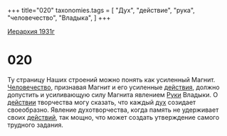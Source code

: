 +++
title="020"
taxonomies.tags = [
"Дух",
"действие",
"рука",
"человечество",
"Владыка",
]
+++

[Иерархия 1931г](/agni/19312)

# 020
Ту страницу Наших строений можно понять как усиленный Магнит. [Человечество](/tags/человечество), признавая Магнит и его усиленные [действия](/tags/действие), должно допустить и усиливающую силу Магнита явлением [Руки](/tags/рука) Владыки. О [действии](/tags/действие) творчества могу сказать, что каждый [дух](/tags/Дух) созидает своеобразно. Явление духотворчества, когда память не удерживает своих [действий](/tags/действие), так мощно, что может создать утверждение самого трудного задания.   

